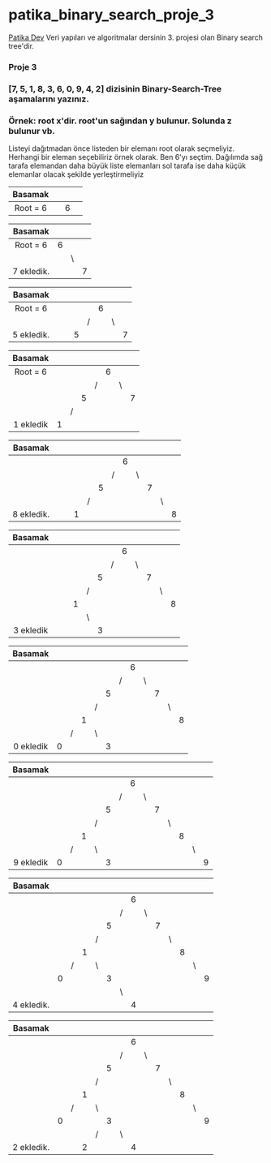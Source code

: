 # patika_binary_search_proje_3

[Patika Dev](https://www.patika.dev/) Veri yapıları ve algoritmalar dersinin 3. projesi olan Binary search tree'dir.

### Proje 3
### [7, 5, 1, 8, 3, 6, 0, 9, 4, 2] dizisinin Binary-Search-Tree aşamalarını yazınız.

### Örnek: root x'dir. root'un sağından y bulunur. Solunda z bulunur vb.

Listeyi dağıtmadan önce listeden bir elemanı root olarak seçmeliyiz. Herhangi bir eleman seçebiliriz örnek olarak. Ben 6'yı seçtim. Dağılımda sağ tarafa elemandan daha büyük liste elemanları sol tarafa ise daha küçük elemanlar olacak şekilde yerleştirmeliyiz

|          Basamak        |   |   |   |
|:---------------------------:|:-:|:-:|:-:|
| Root = 6  |   | 6 |   |

|  Basamak  |   |   |   |
|:----------:|:-:|:-:|:-:|
|     Root = 6       | 6 |   |   |
|              |   | \ |   |
| 7 ekledik. |   |   | 7 |

|  Basamak  |   |   |   |   |   |   |   |
|:----------:|---|---|:-:|:-:|:-:|---|---|
|     Root = 6       |   |   |   |   | 6 |   |   |
|            |   |   |   | / |   | \ |   |
| 5 ekledik. |   |   | 5 |   |   |   | 7 |

|  Basamak  |   |   |   |   |   |   |   |
|:----------:|---|---|:-:|:-:|:-:|---|---|
|     Root = 6       |   |   |   |   | 6 |   |   |
|            |   |   |   | / |   | \ |   |
|  |   |   | 5 |   |   |   | 7 |
|            |   | / |   |   |   |   |   |
|     1 ekledik       | 1 |   |   |   |   |   |   |

| Basamak |   |   |   |   |   |   |   |   |   |   |   |
|:----------:|---|---|---|---|:-:|:-:|:-:|---|---|---|---|
|            |   |   |   |   |   |   | 6 |   |   |   |   |
|            |   |   |   |   |   | / |   | \ |   |   |   |
|            |   |   |   |   | 5 |   |   |   | 7 |   |   |
|            |   |   |   | / |   |  |   |   |   | \ |   |
| 8 ekledik. |   |   | 1 |   |   |   |  |   |   |   | 8 |

|  Basamak  |   |   |   |   |   |   |   |   |   |   |   |
|:----------:|---|---|---|---|:-:|:-:|:-:|---|---|---|---|
|            |   |   |   |   |   |   | 6 |   |   |   |   |
|            |   |   |   |   |   | / |   | \ |   |   |   |
|            |   |   |   |   | 5 |   |   |   | 7 |   |   |
|            |   |   |   | / |   |   |   |   |   | \ |   |
|            |   |   | 1 |   |   |   |   |   |   |   | 8 |
|            |   |   |   | \ |   |   |   |   |   |   |   |
|  3 ekledik |   |   |   |   | 3 |   |   |   |   |   |   |

|  Basamak  |   |   |   |   |   |   |   |   |   |   |   |
|:----------:|---|---|---|---|:-:|:-:|:-:|---|---|---|---|
|            |   |   |   |   |   |   | 6 |   |   |   |   |
|            |   |   |   |   |   | / |   | \ |   |   |   |
|            |   |   |   |   | 5 |   |   |   | 7 |   |   |
|            |   |   |   | / |   |   |   |   |   | \ |   |
|            |   |   | 1 |   |   |   |   |   |   |   | 8 |
|            |   | / |   | \ |   |   |   |   |   |   |   |
| 0 ekledik  | 0 |   |   |   | 3 |   |   |   |   |   |   |

|  Basamak  |   |   |   |   |   |   |   |   |   |   |   |   |   |  
|:----------:|---|---|---|---|:-:|:-:|:-:|---|---|---|---|---|---|
|            |   |   |   |   |   |   | 6 |   |   |   |   |   |  |
|            |   |   |   |   |   | / |   | \ |   |   |   |   |  | 
|            |   |   |   |   | 5 |   |   |   | 7 |   |   |   |  |
|            |   |   |   | / |   |   |   |   |   | \ |   |   |  |
|            |   |   | 1 |   |   |   |   |   |   |   | 8 |   |  | |
|            |   | / |   | \ |   |   |   |   |   |   |   | \  |  |
| 9 ekledik  | 0 |   |   |   | 3 |   |   |   |   |   |   |   | 9  |

|  Basamak  |   |   |   |   |   |   |   |   |   |   |   |   |   |  
|:----------:|---|---|---|---|:-:|:-:|:-:|---|---|---|---|---|---|
|            |   |   |   |   |   |   | 6 |   |   |   |   |   |  |
|            |   |   |   |   |   | / |   | \ |   |   |   |   |  | 
|            |   |   |   |   | 5 |   |   |   | 7 |   |   |   |  |
|            |   |   |   | / |   |   |   |   |   | \ |   |   |  |
|            |   |   | 1 |   |   |   |   |   |   |   | 8 |   |  | |
|            |   | / |   | \ |   |   |   |   |   |   |   | \  |  |
|            | 0 |   |   |   | 3 |   |   |   |   |   |   |   | 9 |
|            |   |   |   |   |   | \ |   |   |   |   |   |   |  |
| 4 ekledik. |   |   |   |   |   |   | 4 |   |   |   |   |   |  |

|  Basamak  |   |   |   |   |   |   |   |   |   |   |   |   |   |  
|:----------:|---|---|---|---|:-:|:-:|:-:|---|---|---|---|---|---|
|            |   |   |   |   |   |   | 6 |   |   |   |   |   |  |
|            |   |   |   |   |   | / |   | \ |   |   |   |   |  | 
|            |   |   |   |   | 5 |   |   |   | 7 |   |   |   |  |
|            |   |   |   | / |   |   |   |   |   | \ |   |   |  |
|            |   |   | 1 |   |   |   |   |   |   |   | 8 |   |  | |
|            |   | / |   | \ |   |   |   |   |   |   |   | \  |  |
|            | 0 |   |   |   | 3 |   |   |   |   |   |   |   | 9 |
|            |   |   |   | /  |   | \ |   |   |   |   |   |   |  |
| 2 ekledik. |   |   | 2  |   |   |   | 4 |   |   |   |   |   |  |
